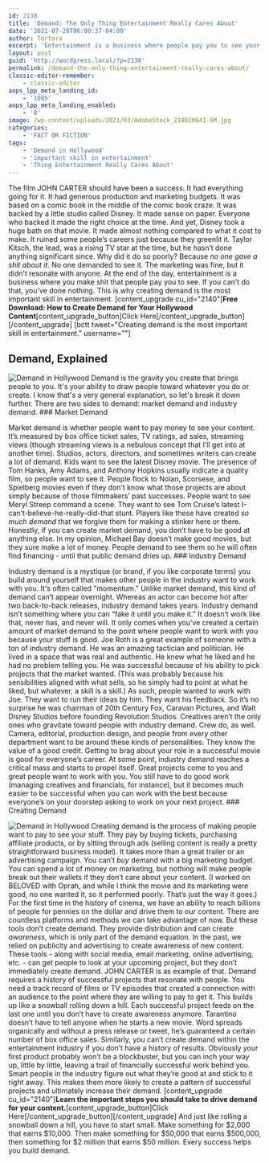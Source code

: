 ```yaml
---
id: 2138
title: 'Demand: The Only Thing Entertainment Really Cares About'
date: '2021-07-20T06:00:37-04:00'
author: Tortora
excerpt: 'Entertainment is a business where people pay you to see your stuff. This is why creating demand for your ideas is the most important skill in entertainment.'
layout: post
guid: 'http://wordpress.local/?p=2138'
permalink: /demand-the-only-thing-entertainment-really-cares-about/
classic-editor-remember:
    - classic-editor
aops_lpp_meta_landing_id:
    - '1085'
aops_lpp_meta_landing_enabled:
    - '0'
image: /wp-content/uploads/2021/03/AdobeStock_218820641-SM.jpg
categories:
    - 'FACT OR FICTION'
tags:
    - 'Demand in Hollywood'
    - 'important skill in entertainment'
    - 'Thing Entertainment Really Cares About'
---
```


The film JOHN CARTER should have been a success. It had everything going for it. It had generous production and marketing budgets. It was based on a comic book in the middle of the comic book craze. It was backed by a little studio called Disney. It made sense on paper. Everyone who backed it made the right choice at the time. And yet, Disney took a huge bath on that movie. It made almost nothing compared to what it cost to make. It ruined some people’s careers just because they greenlit it. Taylor Kitsch, the lead, was a rising TV star at the time, but he hasn’t done anything significant since. Why did it do so poorly? Because *no one gave a shit about it*. No one demanded to see it. The marketing was fine, but it didn’t resonate with anyone. At the end of the day, entertainment is a business where you make shit that people pay you to see. If you can’t do that, you’ve done nothing. This is why creating demand is the most important skill in entertainment. \[content\_upgrade cu\_id="2140"\]**Free Download: How to Create Demand for Your Hollywood Content**\[content\_upgrade\_button\]Click Here\[/content\_upgrade\_button\]\[/content\_upgrade\] \[bctt tweet="Creating demand is the most important skill in entertainment." username=""\]

## Demand, Explained

 ![Demand in Hollywood](http://wordpress.local/wp-content/uploads/2021/03/AdobeStock_150711314-SM.jpg) Demand is the gravity you create that brings people to you. It's your ability to draw people toward whatever you do or create. I know that's a very general explanation, so let's break it down further. There are two sides to demand: market demand and industry demand. ### Market Demand

 Market demand is whether people want to pay money to see your content. It’s measured by box office ticket sales, TV ratings, ad sales, streaming views (though streaming views is a nebulous concept that I’ll get into at another time). Studios, actors, directors, and sometimes writers can create a lot of demand. Kids want to see the latest Disney movie. The presence of Tom Hanks, Amy Adams, and Anthony Hopkins usually indicate a quality film, so people want to see it. People flock to Nolan, Scorsese, and Spielberg movies even if they don’t know what those projects are about simply because of those filmmakers’ past successes. People want to see Meryl Streep command a scene. They want to see Tom Cruise’s latest I-can’t-believe-he-really-did-that stunt. Players like these have created *so much demand* that we forgive them for making a stinker here or there. Honestly, if you can create market demand, you don’t have to be good at anything else. In my opinion, Michael Bay doesn’t make good movies, but they sure make a lot of money. People demand to see them so he will often find financing - until that public demand dries up. ### Industry Demand

 Industry demand is a mystique (or brand, if you like corporate terms) you build around yourself that makes other people in the industry want to work with you. It's often called "momentum." Unlike market demand, this kind of demand can’t appear overnight. Whereas an actor can become hot after two back-to-back releases, industry demand takes years. Industry demand isn’t something where you can “fake it until you make it.” It doesn’t work like that, never has, and never will. It only comes when you’ve created a certain amount of market demand to the point where people want to work with you because your stuff is good. Joe Roth is a great example of someone with a ton of industry demand. He was an amazing tactician and politician. He lived in a space that was real and authentic. He knew what he liked and he had no problem telling you. He was successful because of his ability to pick projects that the market wanted. (This was probably because his sensibilities aligned with what sells, so he simply had to point at what he liked, but whatever, a skill is a skill.) As such, people wanted to work with Joe. They want to run their ideas by him. They want his feedback. So it’s no surprise he was chairman of 20th Century Fox, Caravan Pictures, and Walt Disney Studios before founding Revolution Studios. Creatives aren’t the only ones who gravitate toward people with industry demand. Crew do, as well. Camera, editorial, production design, and people from every other department want to be around these kinds of personalities. They know the value of a good credit. Getting to brag about your role in a successful movie is good for everyone’s career. At some point, industry demand reaches a critical mass and starts to propel itself. Great projects come to you and great people want to work with you. You still have to do good work (managing creatives and financials, for instance), but it becomes much easier to be successful when you can work with the best because everyone’s on your doorstep asking to work on your next project. ### Creating Demand

 ![Demand in Hollywood](http://wordpress.local/wp-content/uploads/2021/03/AdobeStock_298836679-SM.jpg) Creating demand is the process of making people want to pay to see your stuff. They pay by buying tickets, purchasing affiliate products, or by sitting through ads (selling content is really a pretty straightforward business model). It takes more than a great trailer or an advertising campaign. You can’t *buy* demand with a big marketing budget. You can spend a lot of money on marketing, but nothing will make people break out their wallets if they don’t care about your content. (I worked on BELOVED with Oprah, and while I think the movie and its marketing were good, no one wanted it, so it performed poorly. That’s just the way it goes.) For the first time in the history of cinema, we have an ability to reach billions of people for pennies on the dollar and drive them to our content. There are countless platforms and methods we can take advantage of now. But these tools don’t create demand. They provide distribution and can create *awareness*, which is only part of the demand equation. In the past, we relied on publicity and advertising to create awareness of new content. These tools - along with social media, email marketing, online advertising, etc. - can get people to look at your upcoming project, but they don’t immediately create demand. JOHN CARTER is as example of that. Demand requires a history of successful projects that resonate with people. You need a track record of films or TV episodes that created a connection with an audience to the point where they are willing to pay to get it. This builds up like a snowball rolling down a hill. Each successful project feeds on the last one until you don’t have to create awareness anymore. Tarantino doesn’t have to tell anyone when he starts a new movie. Word spreads organically and without a press release or tweet, he’s guaranteed a certain number of box office sales. Similarly, you can’t create demand within the entertainment industry if you don’t have a history of results. Obviously your first product probably won't be a blockbuster, but you can inch your way up, little by little, leaving a trail of financially successful work behind you. Smart people in the industry figure out what they’re good at and stick to it right away. This makes them more likely to create a pattern of successful projects and ultimately increase their demand. \[content\_upgrade cu\_id="2140"\]**Learn the important steps you should take to drive demand for your content.**\[content\_upgrade\_button\]Click Here\[/content\_upgrade\_button\]\[/content\_upgrade\] And just like rolling a snowball down a hill, you have to start small. Make something for $2,000 that earns $10,000. Then make something for $50,000 that earns $500,000, then something for $2 million that earns $50 million. Every success helps you build demand.